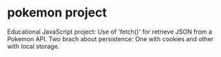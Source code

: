 # pokemon project

Educational JavaScript project: Use of 'fetch()' for retrieve JSON from a Pokemon API.
Two brach about persistence: One with cookies and other with local storage.
